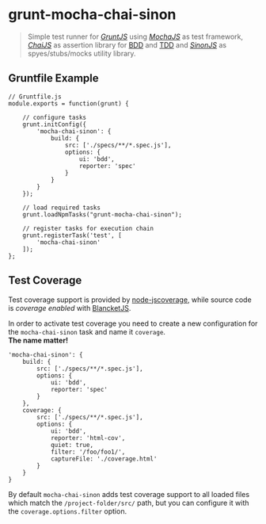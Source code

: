 grunt-mocha-chai-sinon
======================

> Simple test runner for [_GruntJS_][1] using [_MochaJS_][2] as test framework, [_ChaiJS_][3] as assertion library for [BDD][4] and [TDD][5] and [_SinonJS_][6] as spyes/stubs/mocks utility library.


## Gruntfile Example

```
// Gruntfile.js
module.exports = function(grunt) {
    
    // configure tasks
    grunt.initConfig({
        'mocha-chai-sinon': {
            build: {
                src: ['./specs/**/*.spec.js'],
	    	    options: {
        		    ui: 'bdd',
        			reporter: 'spec'
	        	}
        	}
        }
    });
    
    // load required tasks
    grunt.loadNpmTasks("grunt-mocha-chai-sinon");
    
    // register tasks for execution chain
    grunt.registerTask('test', [
		'mocha-chai-sinon'
	]);
};	
```


## Test Coverage

Test coverage support is provided by [node-jscoverage](https://github.com/visionmedia/node-jscoverage), while source code is _coverage enabled_ with [BlancketJS](http://blanketjs.org/).

In order to activate test coverage you need to create a new configuration for the `mocha-chai-sinon` task and name it `coverage`.  
**The name matter!**

    'mocha-chai-sinon': {
        build: {
            src: ['./specs/**/*.spec.js'],
            options: {
                ui: 'bdd',
                reporter: 'spec'
            }
        },
        coverage: {
            src: ['./specs/**/*.spec.js'],
            options: {
                ui: 'bdd',
                reporter: 'html-cov',
                quiet: true,
                filter: '/foo/foo1/',
                captureFile: './coverage.html'
            }
        }
    }

By default `mocha-chai-sinon` adds test coverage support to all loaded files which match the `/project-folder/src/` path, but you can configure it with the `coverage.options.filter` option.



[1]: http://gruntjs.com/
[2]: http://visionmedia.github.io/mocha/
[3]: http://chaijs.com/
[4]: http://en.wikipedia.org/wiki/Behavior-driven_development
[5]: http://en.wikipedia.org/wiki/Test-driven_development
[6]: http://sinonjs.org/
